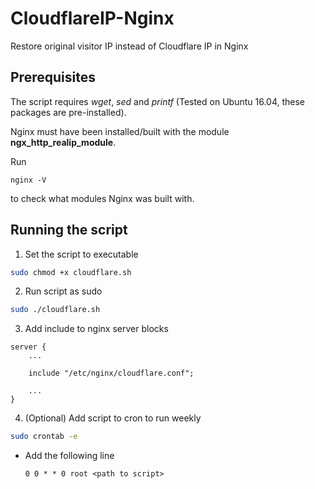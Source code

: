 # CloudflareIP-Nginx 

Restore original visitor IP instead of Cloudflare IP in Nginx

## Prerequisites

The script requires *wget*, *sed* and *printf* (Tested on Ubuntu 16.04, these packages are pre-installed).

Nginx must have been installed/built with the module **ngx_http_realip_module**.

Run 

``` 
nginx -V 
```

to check what modules Nginx was built with.


## Running the script


1. Set the script to executable

```sh
sudo chmod +x cloudflare.sh
```

2. Run script as sudo

```sh
sudo ./cloudflare.sh
```

3. Add include to nginx server blocks

```
server {
	...
	
	include "/etc/nginx/cloudflare.conf";

	...
} 
```

4. (Optional) Add script to cron to run weekly

```sh
sudo crontab -e
```

* Add the following line

	```
	0 0 * * 0 root <path to script>
	```

